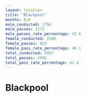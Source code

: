```yaml
---
layout: location
title: "Blackpool"
months: N/A
male_conducted: 2756
male_passes: 1173
male_passes_rate_percentage: 42.6
female_conducted: 2300
female_passes: 923
female_pass_rate_percentage: 40.1
total_conducted: 5057
total_passes: 2096
total_pass_rate_percentage: 41.4
---
```


# Blackpool
